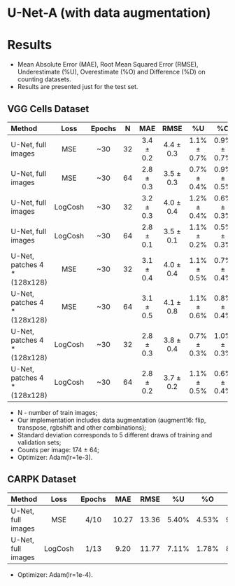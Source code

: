 # U-Net-A (with data augmentation)

# Results
* Mean Absolute Error (MAE), Root Mean Squared Error (RMSE), Underestimate (%U), Overestimate (%O) and Difference (%D) on counting datasets.
* Results are presented just for the test set.

## VGG Cells Dataset
| Method                        | Loss    | Epochs | N     | MAE       | RMSE       | %U          | %O          | %D          |
| :---                          | :---:   | :---:  | :---: | :---:     | :---:      | :---:       | :---:       | :---:       |
| U-Net, full images            | MSE     | ~30    | 32    | 3.4 ± 0.2 | 4.4 ± 0.3  | 1.1% ± 0.7% | 0.9% ± 0.7% | 2.0% ± 0.1% |
| U-Net, full images            | MSE     | ~30    | 64    | 2.8 ± 0.3 | 3.5 ± 0.3  | 0.7% ± 0.4% | 0.9% ± 0.5% | 1.6% ± 0.2% |
| U-Net, full images            | LogCosh | ~30    | 32    | 3.2 ± 0.3 | 4.0 ± 0.4  | 1.2% ± 0.4% | 0.6% ± 0.3% | 1.8% ± 0.2% |
| U-Net, full images            | LogCosh | ~30    | 64    | 2.8 ± 0.1 | 3.5 ± 0.1  | 1.1% ± 0.2% | 0.5% ± 0.3% | 1.6% ± 0.1% |
| U-Net, patches 4 * (128x128)  | MSE     | ~30    | 32    | 3.1 ± 0.4 | 4.0 ± 0.4  | 1.1% ± 0.5% | 0.7% ± 0.4% | 1.8% ± 0.2% |
| U-Net, patches 4 * (128x128)  | MSE     | ~30    | 64    | 3.1 ± 0.5 | 4.1 ± 0.8  | 1.1% ± 0.6% | 0.8% ± 0.4% | 1.9% ± 0.3% |
| U-Net, patches 4 * (128x128)  | LogCosh | ~30    | 32    | 2.8 ± 0.3 | 3.8 ± 0.4  | 0.7% ± 0.3% | 1.0% ± 0.3% | 1.6% ± 0.2% |
| U-Net, patches 4 * (128x128)  | LogCosh | ~30    | 64    | 2.8 ± 0.2 | 3.7 ± 0.2  | 1.1% ± 0.5% | 0.6% ± 0.4% | 1.7% ± 0.1% |

* N - number of train images;
* Our implementation includes data augmentation (augment16: flip, transpose, rgbshift and other combinations);
* Standard deviation corresponds to 5 different draws of training and validation sets;
* Counts per image: 174 ± 64;
* Optimizer: Adam(lr=1e-3).

## CARPK Dataset
| Method                        | Loss    | Epochs | MAE   | RMSE   | %U     | %O     |  %D    |
| :---                          | :---:   | :---:  | :---: | :---:  | :---:  | :---:  | :---:  |
| U-Net, full images            | MSE     |  4/10  | 10.27 | 13.36  | 5.40%  | 4.53%  | 9.93%  |
| U-Net, full images            | LogCosh |  1/13  |  9.20 | 11.77  | 7.11%  | 1.78%  | 8.89%  |

* Optimizer: Adam(lr=1e-4).
